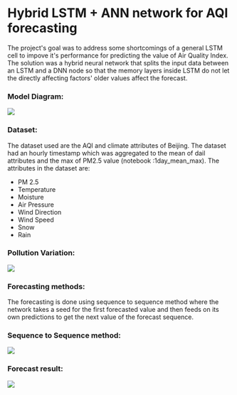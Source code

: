 # Hybrid LSTM + ANN network for AQI forecasting

The project's goal was to address some shortcomings of a general LSTM cell to impove it's performance for predicting the value of Air Quality Index. The solution was a hybrid neural network that splits the input data between an LSTM and a DNN node so that the memory layers inside LSTM do not let the directly affecting factors' older values affect the forecast.<br>

### Model Diagram:
<img src = "https://github.com/SAint7579/ntt_pollution_hybrid_lstm_dnn/blob/master/Images/model.png"></img>

### Dataset:
The dataset used are the AQI and climate attributes of Beijing. The dataset had an hourly timestamp which was aggregated to the mean of dail attributes and the max of PM2.5 value (notebook :1day_mean_max). The attributes in the dataset are:<br>
- PM 2.5
- Temperature
- Moisture
- Air Pressure
- Wind Direction
- Wind Speed 
- Snow
- Rain
### Pollution Variation:
<img src = "https://github.com/SAint7579/ntt_pollution_hybrid_lstm_dnn/blob/master/Images/dataset1.png"></img>

### Forecasting methods:
The forecasting is done using sequence to sequence method where the network takes a seed for the first forecasted value and then feeds on its own predictions to get the next value of the forecast sequence.

### Sequence to Sequence method:
<img src = "https://github.com/SAint7579/ntt_pollution_hybrid_lstm_dnn/blob/master/Images/seq2seq.png"></img>

### Forecast result:
<img src = "https://github.com/SAint7579/ntt_pollution_hybrid_lstm_dnn/blob/master/Images/forecast_14days_lines.png"></img>



